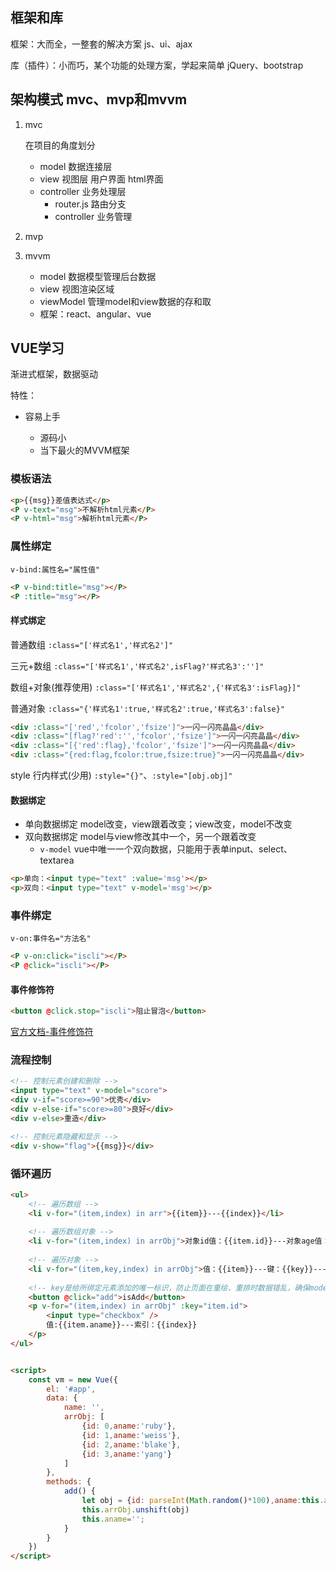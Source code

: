 ## 框架和库

框架：大而全，一整套的解决方案	js、ui、ajax

库（插件）：小而巧，某个功能的处理方案，学起来简单	jQuery、bootstrap

## 架构模式 mvc、mvp和mvvm

1. mvc

   在项目的角度划分

   + model      数据连接层
   + view         视图层 用户界面 html界面
   + controller 业务处理层
     - router.js   路由分支
     - controller  业务管理

2. mvp

3. mvvm

   + model	数据模型管理后台数据
   + view       视图渲染区域
   + viewModel  管理model和view数据的存和取
   + 框架：react、angular、vue

## VUE学习

渐进式框架，数据驱动

特性：

+ 容易上手

  + 源码小
  + 当下最火的MVVM框架

### 模板语法

```html
<p>{{msg}}差值表达式</p>
<P v-text="msg">不解析html元素</P>
<P v-html="msg">解析html元素</P>
```

### 属性绑定

`v-bind:属性名="属性值"`

```html
<P v-bind:title="msg"></P>
<P :title="msg"></P>
```

#### 样式绑定

普通数组	`:class="['样式名1','样式名2']"`

三元+数组	`:class="['样式名1','样式名2',isFlag?'样式名3':'']"`

数组+对象(推荐使用)	`:class="['样式名1','样式名2',{'样式名3':isFlag}]"`

普通对象	`:class="{'样式名1':true,'样式名2':true,'样式名3':false}"`

```html
<div :class="['red','fcolor','fsize']">一闪一闪亮晶晶</div>
<div :class="[flag?'red':'','fcolor','fsize']">一闪一闪亮晶晶</div>
<div :class="[{'red':flag},'fcolor','fsize']">一闪一闪亮晶晶</div>
<div :class="{red:flag,fcolor:true,fsize:true}">一闪一闪亮晶晶</div>
```

style 行内样式(少用)	`:style="{}"`、`:style="[obj.obj]"`

#### 数据绑定

  + 单向数据绑定  model改变，view跟着改变；view改变，model不改变
  + 双向数据绑定  model与view修改其中一个，另一个跟着改变
    - `v-model` vue中唯一一个双向数据，只能用于表单input、select、textarea

```html
<p>单向：<input type="text" :value='msg'></p>
<p>双向：<input type="text" v-model='msg'></p>
```

### 事件绑定

`v-on:事件名="方法名"`

```html
<P v-on:click="iscli"></P>
<P @click="iscli"></P>
```

#### 事件修饰符

```html
<button @click.stop="iscli">阻止冒泡</button>
```

[官方文档-事件修饰符](https://cn.vuejs.org/v2/guide/events.html#%E4%BA%8B%E4%BB%B6%E4%BF%AE%E9%A5%B0%E7%AC%A6) 

### 流程控制

```html
<!-- 控制元素创建和删除 -->
<input type="text" v-model="score">
<div v-if="score>=90">优秀</div>
<div v-else-if="score>=80">良好</div>
<div v-else>重造</div>

<!-- 控制元素隐藏和显示 -->
<div v-show="flag">{{msg}}</div>
```

### 循环遍历

```html
<ul>
    <!-- 遍历数组 -->
    <li v-for="(item,index) in arr">{{item}}---{{index}}</li>
    
    <!-- 遍历数组对象 -->
    <li v-for="(item,index) in arrObj">对象id值：{{item.id}}---对象age值：{{item.age}}---索引：{{index}}</li>
    
    <!-- 遍历对象 -->
    <li v-for="(item,key,index) in arrObj">值：{{item}}---键：{{key}}---索引：{{index}}</li>
    
    <!-- key是给所绑定元素添加的唯一标识，防止页面在重绘、重排时数据错乱，确保model和view数据保持一致 -->
    <button @click="add">isAdd</button>
    <p v-for="(item,index) in arrObj" :key="item.id">
        <input type="checkbox" />
        值:{{item.aname}}---索引：{{index}}
    </p>
</ul>


<script>
	const vm = new Vue({
        el: '#app',
        data: {
            name: '',
            arrObj: [
                {id: 0,aname:'ruby'},
                {id: 1,aname:'weiss'},
                {id: 2,aname:'blake'},
                {id: 3,aname:'yang'}
            ]
        },
        methods: {
            add() {
                let obj = {id: parseInt(Math.random()*100),aname:this.aname}
                this.arrObj.unshift(obj)
                this.aname='';
            }
        }
    })
</script>
```

